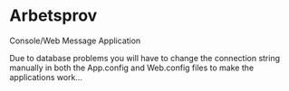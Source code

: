 # Arbetsprov
Console/Web Message Application

Due to database problems you will have to change the connection string manually in both the App.config and Web.config files 
to make the applications work...

